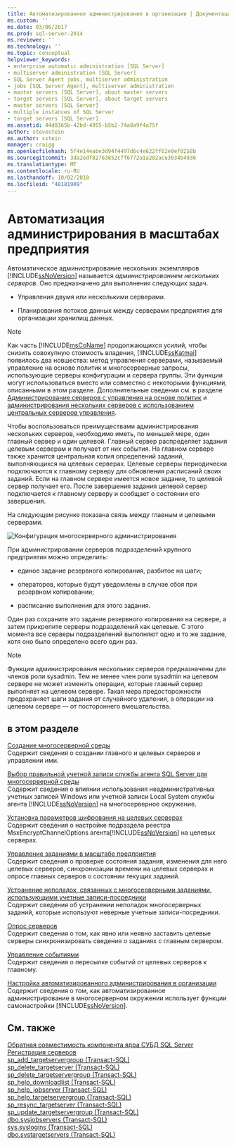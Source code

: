 ```yaml
---
title: Автоматизированное администрирование в организации | Документация Майкрософт
ms.custom: ''
ms.date: 03/06/2017
ms.prod: sql-server-2014
ms.reviewer: ''
ms.technology: ''
ms.topic: conceptual
helpviewer_keywords:
- enterprise automatic administration [SQL Server]
- multiserver administration [SQL Server]
- SQL Server Agent jobs, multiserver administration
- jobs [SQL Server Agent], multiserver administration
- master servers [SQL Server], about master servers
- target servers [SQL Server], about target servers
- master servers [SQL Server]
- multiple instances of SQL Server
- target servers [SQL Server]
ms.assetid: 44d8365b-42bd-4955-b5b2-74a8a9f4a75f
author: stevestein
ms.author: sstein
manager: craigg
ms.openlocfilehash: 5f4e14eabe3d94f4497d6c4e622ff62e0ef8258b
ms.sourcegitcommit: 3da2edf82763852cff6772a1a282ace3034b4936
ms.translationtype: MT
ms.contentlocale: ru-RU
ms.lasthandoff: 10/02/2018
ms.locfileid: "48181909"
---
```

# <a name="automated-administration-across-an-enterprise"></a>Автоматизация администрирования в масштабах предприятия
  Автоматическое администрирование нескольких экземпляров [!INCLUDE[ssNoVersion](../../../includes/ssnoversion-md.md)] называется *администрированием нескольких серверов*. Оно предназначено для выполнения следующих задач.  
  
-   Управления двумя или несколькими серверами.  
  
-   Планирования потоков данных между серверами предприятия для организации хранилищ данных.  
  
> [!NOTE]  
>  Как часть [!INCLUDE[msCoName](../../includes/msconame-md.md)] продолжающихся усилий, чтобы снизить совокупную стоимость владения, [!INCLUDE[ssKatmai](../../includes/sskatmai-md.md)] появилось два новшества: метод управления серверами, называемый управление на основе политик и многосерверные запросы, использующие серверы конфигурации и сервера группы. Эти функции могут использоваться вместо или совместно с некоторыми функциями, описанными в этом разделе. Дополнительные сведения см. в разделе [Администрирование серверов с управления на основе политик](../../relational-databases/policy-based-management/administer-servers-by-using-policy-based-management.md) и [администрирования нескольких серверов с использованием центральных серверов управления](../../relational-databases/administer-multiple-servers-using-central-management-servers.md).  
  
 Чтобы воспользоваться преимуществами администрирования нескольких серверов, необходимо иметь, по меньшей мере, один главный сервер и один целевой. Главный сервер распределяет задания целевым серверам и получает от них события. На главном сервере также хранится центральная копия определений заданий, выполняющихся на целевых серверах. Целевые серверы периодически подключаются к главному серверу для обновления расписаний своих заданий. Если на главном сервере имеется новое задание, то целевой сервер получает его. После завершения задания целевой сервер подключается к главному серверу и сообщает о состоянии его завершения.  
  
 На следующем рисунке показана связь между главным и целевыми серверами.  
  
 ![Конфигурация многосерверного администрирования](../../database-engine/media/multisvr.gif "Конфигурация многосерверного администрирования")  
  
 При администрировании серверов подразделений крупного предприятия можно определить:  
  
-   единое задание резервного копирования, разбитое на шаги;  
  
-   операторов, которые будут уведомлены в случае сбоя при резервном копировании;  
  
-   расписание выполнения для этого задания.  
  
 Один раз сохраните это задание резервного копирования на сервере, а затем прикрепите серверы подразделений как целевые. С этого момента все серверы подразделений выполняют одно и то же задание, хотя оно было определено всего один раз.  
  
> [!NOTE]  
>  Функции администрирования нескольких серверов предназначены для членов роли sysadmin. Тем не менее член роли sysadmin на целевом сервере не может изменить операции, которые главный сервер выполняет на целевом сервере. Такая мера предосторожности предохраняет шаги задания от случайного удаления, а операции на целевом сервере — от постороннего вмешательства.  
  
## <a name="in-this-section"></a>в этом разделе  
 [Создание многосерверной среды](create-a-multiserver-environment.md)  
 Содержит сведения о создании главного и целевых серверов и управлении ими.  
  
 [Выбор правильной учетной записи службы агента SQL Server для многосерверной среды](choose-the-right-sql-server-agent-service-account-for-multiserver-environments.md)  
 Содержит сведения о влиянии использования неадминистративных учетных записей Windows или учетной записи Local System службы агента [!INCLUDE[ssNoVersion](../../../includes/ssnoversion-md.md)] на многосерверное окружение.  
  
 [Установка параметров шифрования на целевых серверах](set-encryption-options-on-target-servers.md)  
 Содержит сведения о настройке подраздела реестра MsxEncryptChannelOptions агента[!INCLUDE[ssNoVersion](../../../includes/ssnoversion-md.md)] на целевых серверах.  
  
 [Управление заданиями в масштабе предприятия](manage-jobs-across-an-enterprise.md)  
 Содержит сведения о проверке состояния задания, изменения для него целевых серверов, синхронизации времени на целевых серверах и опросе главных серверов о состоянии текущих заданий.  
  
 [Устранение неполадок, связанных с многосерверными заданиями, использующими учетные записи-посредники](troubleshoot-multiserver-jobs-that-use-proxies.md)  
 Содержит сведения об устранении неполадок многосерверных заданий, которые используют неверные учетные записи-посредники.  
  
 [Опрос серверов](poll-servers.md)  
 Содержит сведения о том, как явно или неявно заставить целевые серверы синхронизировать сведения о заданиях с главным сервером.  
  
 [Управление событиями](manage-events.md)  
 Содержит сведения о пересылке событий от целевых серверов к главному.  
  
 [Настройка автоматизированного администрирования в организации](tune-automated-administration-across-an-enterprise.md)  
 Содержит сведения о том, как автоматизированное администрирование в многосерверном окружении использует функции самонастройки [!INCLUDE[ssNoVersion](../../../includes/ssnoversion-md.md)].  
  
## <a name="see-also"></a>См. также  
 [Обратная совместимость компонента ядра СУБД SQL Server](../../database-engine/sql-server-database-engine-backward-compatibility.md)   
 [Регистрация серверов](../register-servers/register-servers.md)   
 [sp_add_targetservergroup &#40;Transact-SQL&#41;](/sql/relational-databases/system-stored-procedures/sp-add-targetservergroup-transact-sql)   
 [sp_delete_targetserver &#40;Transact-SQL&#41;](/sql/relational-databases/system-stored-procedures/sp-delete-targetserver-transact-sql)   
 [sp_delete_targetservergroup &#40;Transact-SQL&#41;](/sql/relational-databases/system-stored-procedures/sp-delete-targetservergroup-transact-sql)   
 [sp_help_downloadlist &#40;Transact-SQL&#41;](/sql/relational-databases/system-stored-procedures/sp-help-downloadlist-transact-sql)   
 [sp_help_jobserver &#40;Transact-SQL&#41;](/sql/relational-databases/system-stored-procedures/sp-help-jobserver-transact-sql)   
 [sp_help_targetservergroup &#40;Transact-SQL&#41;](/sql/relational-databases/system-stored-procedures/sp-help-targetservergroup-transact-sql)   
 [sp_resync_targetserver &#40;Transact-SQL&#41;](/sql/relational-databases/system-stored-procedures/sp-resync-targetserver-transact-sql)   
 [sp_update_targetservergroup &#40;Transact-SQL&#41;](/sql/relational-databases/system-stored-procedures/sp-update-targetservergroup-transact-sql)   
 [dbo.sysjobservers &#40;Transact-SQL&#41;](/sql/relational-databases/system-tables/dbo-sysjobservers-transact-sql)   
 [sys.syslogins &#40;Transact-SQL&#41;](/sql/relational-databases/system-compatibility-views/sys-syslogins-transact-sql)   
 [dbo.systargetservers &#40;Transact-SQL&#41;](/sql/relational-databases/system-tables/dbo-systargetservers-transact-sql)  
  
  
